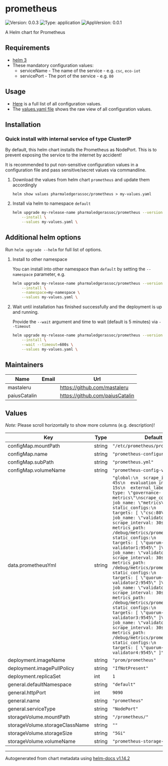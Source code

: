 # prometheus

![Version: 0.0.3](https://img.shields.io/badge/Version-0.0.3-informational?style=flat-square) ![Type: application](https://img.shields.io/badge/Type-application-informational?style=flat-square) ![AppVersion: 0.0.1](https://img.shields.io/badge/AppVersion-0.0.1-informational?style=flat-square)

A Helm chart for Prometheus

## Requirements

- [helm 3](https://helm.sh/docs/intro/install/)
- These mandatory configuration values:
	 - serviceName - The name of the service - e.g. `csc`, `eco-iot`
	 - servicePort - The port of the service - e.g. `80`

## Usage

- [Here](./README.md#values) is a full list of all configuration values.
- The [values.yaml file](./values.yaml) shows the raw view of all configuration values.

## Installation

### Quick install with internal service of type ClusterIP

By default, this helm chart installs the Prometheus as NodePort.
This is to prevent exposing the service to the internet by accident!

It is recommended to put non-sensitive configuration values in a configuration file and pass sensitive/secret values via commandline.

1. Download the values from helm chart `prometheus` and update them accordingly

    ```shell
    helm show values pharmaledgerassoc/prometheus > my-values.yaml
    ```

2. Install via helm to namespace `default`

    ```bash
    helm upgrade my-release-name pharmaledgerassoc/prometheus --version=0.0.3 \
        --install \
        --values my-values.yaml \
    ```

## Additional helm options

Run `helm upgrade --helm` for full list of options.

1. Install to other namespace

    You can install into other namespace than `default` by setting the `--namespace` parameter, e.g.

    ```bash
    helm upgrade my-release-name pharmaledgerassoc/prometheus --version=0.0.3 \
        --install \
        --namespace=my-namespace \
        --values my-values.yaml \
    ```

2. Wait until installation has finished successfully and the deployment is up and running.

    Provide the `--wait` argument and time to wait (default is 5 minutes) via `--timeout`

    ```bash
    helm upgrade my-release-name pharmaledgerassoc/prometheus --version=0.0.3 \
        --install \
        --wait --timeout=600s \
        --values my-values.yaml \
    ```

## Maintainers

| Name | Email | Url |
| ---- | ------ | --- |
| mastaleru |  | <https://github.com/mastaleru> |
| paiusCatalin |  | <https://github.com/paiusCatalin> |

## Values

*Note:* Please scroll horizontally to show more columns (e.g. description)!

| Key | Type | Default | Description |
|-----|------|---------|-------------|
| configMap.mountPath | string | `"/etc/prometheus/prometheus.yml"` |  |
| configMap.name | string | `"prometheus-configuration"` |  |
| configMap.subPath | string | `"prometheus.yml"` |  |
| configMap.volumeName | string | `"prometheus-config-volume"` |  |
| data.prometheusYml | string | `"global:\n  scrape_interval: 45s\n  evaluation_interval: 15s\n  external_labels:\n    type: \"governance-metrics\"\nscrape_configs:\n  - job_name: \"metrics\"\n    static_configs:\n      - targets: [ \"csc:80\" ]\n  - job_name: \"validator1\"\n    scrape_interval: 30s\n    metrics_path: /debug/metrics/prometheus\n    static_configs:\n      - targets: [ \"quorum-validator1:9545\" ]\n  - job_name: \"validator2\"\n    scrape_interval: 30s\n    metrics_path: /debug/metrics/prometheus\n    static_configs:\n      - targets: [ \"quorum-validator2:9545\" ]\n  - job_name: \"validator3\"\n    scrape_interval: 30s\n    metrics_path: /debug/metrics/prometheus\n    static_configs:\n      - targets: [ \"quorum-validator3:9545\" ]\n  - job_name: \"validator4\"\n    scrape_interval: 30s\n    metrics_path: /debug/metrics/prometheus\n    static_configs:\n      - targets: [ \"quorum-validator4:9545\" ]"` |  |
| deployment.imageName | string | `"prom/prometheus"` |  |
| deployment.imagePullPolicy | string | `"IfNotPresent"` |  |
| deployment.replicaSet | int | `1` |  |
| general.defaultNamespace | string | `"default"` |  |
| general.httpPort | int | `9090` |  |
| general.name | string | `"prometheus"` |  |
| general.serviceType | string | `"NodePort"` |  |
| storageVolume.mountPath | string | `"/prometheus/"` |  |
| storageVolume.storageClassName | string | `""` |  |
| storageVolume.storageSize | string | `"5Gi"` |  |
| storageVolume.volumeName | string | `"prometheus-storage-volume"` |  |

----------------------------------------------
Autogenerated from chart metadata using [helm-docs v1.14.2](https://github.com/norwoodj/helm-docs/releases/v1.14.2)

